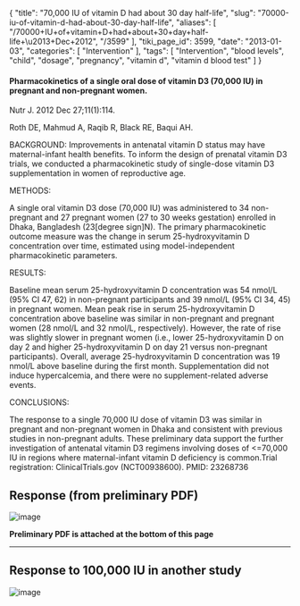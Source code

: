 {
    "title": "70,000 IU of vitamin D had about 30 day half-life",
    "slug": "70000-iu-of-vitamin-d-had-about-30-day-half-life",
    "aliases": [
        "/70000+IU+of+vitamin+D+had+about+30+day+half-life+\u2013+Dec+2012",
        "/3599"
    ],
    "tiki_page_id": 3599,
    "date": "2013-01-03",
    "categories": [
        "Intervention"
    ],
    "tags": [
        "Intervention",
        "blood levels",
        "child",
        "dosage",
        "pregnancy",
        "vitamin d",
        "vitamin d blood test"
    ]
}


#### Pharmacokinetics of a single oral dose of vitamin D3 (70,000 IU) in pregnant and non-pregnant women.

Nutr J. 2012 Dec 27;11(1):114. 

Roth DE, Mahmud A, Raqib R, Black RE, Baqui AH.

BACKGROUND: Improvements in antenatal vitamin D status may have maternal-infant health benefits. To inform the design of prenatal vitamin D3 trials, we conducted a pharmacokinetic study of single-dose vitamin D3 supplementation in women of reproductive age.

METHODS:

A single oral vitamin D3 dose (70,000 IU) was administered to 34 non-pregnant and 27 pregnant women (27 to 30 weeks gestation) enrolled in Dhaka, Bangladesh (23<span>[degree sign]</span>N). The primary pharmacokinetic outcome measure was the change in serum 25-hydroxyvitamin D concentration over time, estimated using model-independent pharmacokinetic parameters.

RESULTS:

Baseline mean serum 25-hydroxyvitamin D concentration was 54 nmol/L (95% CI 47, 62) in non-pregnant participants and 39 nmol/L (95% CI 34, 45) in pregnant women. Mean peak rise in serum 25-hydroxyvitamin D concentration above baseline was similar in non-pregnant and pregnant women (28 nmol/L and 32 nmol/L, respectively). However, the rate of rise was slightly slower in pregnant women (i.e., lower 25-hydroxyvitamin D on day 2 and higher 25-hydroxyvitamin D on day 21 versus non-pregnant participants). Overall, average 25-hydroxyvitamin D concentration was 19 nmol/L above baseline during the first month. Supplementation did not induce hypercalcemia, and there were no supplement-related adverse events.

CONCLUSIONS:

The response to a single 70,000 IU dose of vitamin D3 was similar in pregnant and non-pregnant women in Dhaka and consistent with previous studies in non-pregnant adults. These preliminary data support the further investigation of antenatal vitamin D3 regimens involving doses of <=70,000 IU in regions where maternal-infant vitamin D deficiency is common.Trial registration: ClinicalTrials.gov (NCT00938600). PMID: 23268736

## Response (from preliminary PDF)

<img src="https://d378j1rmrlek7x.cloudfront.net/attachments/jpeg/70000-iu-response.jpg" alt="image">

 **Preliminary PDF is attached at the bottom of this page** 

---

## Response to 100,000 IU in another study

<img src="/attachments/d3.mock.jpg" alt="image">